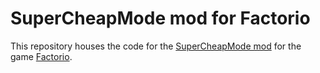# SuperCheapMode mod for Factorio

This repository houses the code for the
[SuperCheapMode mod](https://mods.factorio.com/mod/SuperCheapMode) for the game
[Factorio](https://factorio.com/).
